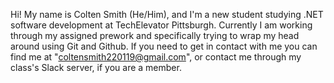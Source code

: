 Hi! My name is Colten Smith (He/Him), and I'm a new student studying .NET software development at TechElevator Pittsburgh. Currently I am working through my assigned prework and specifically trying to wrap my head around using Git and Github. If you need to get in contact with me you can find me at "coltensmith220119@gmail.com", or contact me through my class's Slack server, if you are a member.
<!--
**Colten-Smith/Colten-Smith** is a ✨ _special_ ✨ repository because its `README.md` (this file) appears on your GitHub profile.

Here are some ideas to get you started:

- 🔭 I’m currently working on ...
- 🌱 I’m currently learning ...
- 👯 I’m looking to collaborate on ...
- 🤔 I’m looking for help with ...
- 💬 Ask me about ...
- 📫 How to reach me: ...
- 😄 Pronouns: ...
- ⚡ Fun fact: ...
-->
